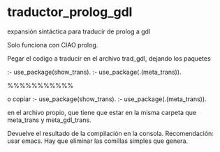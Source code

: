 # traductor_prolog_gdl
expansión sintáctica para traducir de prolog a gdl

Solo funciona con CIAO prolog.

Pegar el codigo a traducir en el archivo trad_gdl, dejando los paquetes

:- use_package(show_trans).
:- use_package(.(meta_trans)).

%%%%%%%%%%%

o copiar
:- use_package(show_trans).
:- use_package(.(meta_trans)). 

en el archivo propio, que tiene que estar en la misma carpeta que meta_trans y meta_gdl_trans.

Devuelve el resultado de la compilación en la consola. Recomendación: usar emacs.
Hay que eliminar las comillas simples que genera.
